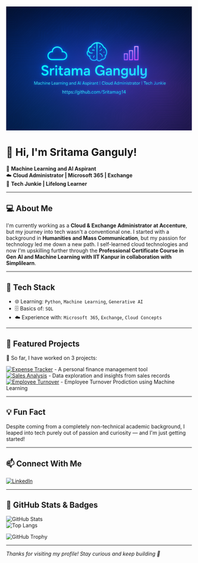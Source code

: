 <p align="center">
  <img src="https://github.com/Sritamag14/Sritamag14/blob/main/banner.png" alt="Sritama Ganguly Banner" />
</p>

# 👋 Hi, I'm Sritama Ganguly!

🎯 **Machine Learning and AI Aspirant**  
☁️ **Cloud Administrator | Microsoft 365 | Exchange**  
🧠 **Tech Junkie | Lifelong Learner**  

---

## 💻 About Me

I'm currently working as a **Cloud & Exchange Administrator at Accenture**, but my journey into tech wasn't a conventional one. I started with a background in **Humanities and Mass Communication**, but my passion for technology led me down a new path. I self-learned cloud technologies and now I'm upskilling further through the **Professional Certificate Course in Gen AI and Machine Learning with IIT Kanpur in collaboration with Simplilearn**.

---

## 🧰 Tech Stack

- 🌐 Learning: `Python`, `Machine Learning`, `Generative AI`  
- 🗄️ Basics of: `SQL`  
- ☁️ Experience with: `Microsoft 365`, `Exchange`, `Cloud Concepts`

---

## 📂 Featured Projects

🔹 So far, I have worked on 3 projects:

[![Expense Tracker](https://img.shields.io/badge/💰-Expense_Tracker_Python-2ea44f?style=flat)](https://github.com/Sritamag14/Expense-Tracker-Python)  - A personal finance management tool  
[![Sales Analysis](https://img.shields.io/badge/📈-Sales_Analysis_Project-2ea44f?style=flat)](https://github.com/Sritamag14/Sales---Analysis-Project) - Data exploration and insights from sales records
[![Employee Turnover](https://img.shields.io/badge/🤝-Employee_Turnover_Project-2ea44f?style=flat)](https://github.com/Sritamag14/Machine-Learning-Projects/blob/main/Employee%20Turnover%20Project.ipynb)  - Employee Turnover Prodiction using Machine Learning

---

## 💡 Fun Fact

Despite coming from a completely non-technical academic background, I leaped into tech purely out of passion and curiosity — and I'm just getting started!

---

## 📫 Connect With Me

[![LinkedIn](https://img.shields.io/badge/LinkedIn-blue?style=flat&logo=linkedin&labelColor=blue)](https://www.linkedin.com/in/sritama-ganguly/)

---

## 🌟 GitHub Stats & Badges

![GitHub Stats](https://github-readme-stats.vercel.app/api?username=Sritamag14&show_icons=true&theme=radical)  
![Top Langs](https://github-readme-stats.vercel.app/api/top-langs/?username=Sritamag14&layout=compact&theme=radical)

![GitHub Trophy](https://github-profile-trophy.vercel.app/?username=Sritamag14&theme=dracula)

---

_Thanks for visiting my profile! Stay curious and keep building 🚀_
